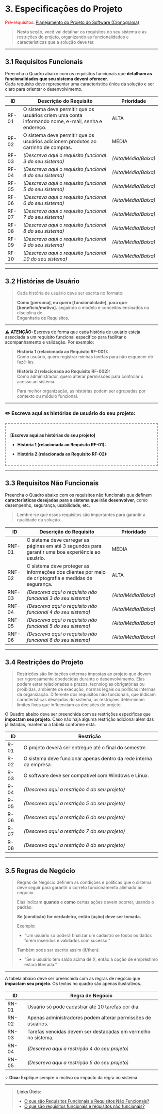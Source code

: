 
# 3. Especificações do Projeto

<span style="color:red">Pré-requisitos: <a href="2-Planejamento-Projeto.md"> Planejamento do Projeto do Software (Cronograma) </a></span>

> Nesta seção, você vai detalhar os requisitos do seu sistema e as restrições do projeto, organizando as funcionalidades e características que a solução deve ter.

---

## 3.1 Requisitos Funcionais

Preencha o Quadro abaixo com os requisitos funcionais que **detalham as funcionalidades que seu sistema deverá oferecer**.  
Cada requisito deve representar uma característica única da solução e ser claro para orientar o desenvolvimento.


|ID     | Descrição do Requisito                                                                                            | Prioridade |
|-------|-----------------------------------------------------------------------------------------------------------------|------------|
|RF-01  | O sistema deve permitir que os usuários criem uma conta informando nome, e-mail, senha e endereço.                | ALTA       | 
|RF-02  | O sistema deve permitir que os usuários adicionem produtos ao carrinho de compras.                                | MÉDIA      |
|RF-03  | *(Descreva aqui o requisito funcional 3 do seu sistema)*                                                        | *(Alta/Média/Baixa)*  |
|RF-04  | *(Descreva aqui o requisito funcional 4 do seu sistema)*                                                        | *(Alta/Média/Baixa)*  |
|RF-05  | *(Descreva aqui o requisito funcional 5 do seu sistema)*                                                        | *(Alta/Média/Baixa)*  |
|RF-06  | *(Descreva aqui o requisito funcional 6 do seu sistema)*                                                        | *(Alta/Média/Baixa)*  |
|RF-07  | *(Descreva aqui o requisito funcional 7 do seu sistema)*                                                        | *(Alta/Média/Baixa)*  |
|RF-08  | *(Descreva aqui o requisito funcional 8 do seu sistema)*                                                        | *(Alta/Média/Baixa)*  |
|RF-09  | *(Descreva aqui o requisito funcional 9 do seu sistema)*                                                        | *(Alta/Média/Baixa)*  |
|RF-10  | *(Descreva aqui o requisito funcional 10 do seu sistema)*                                                       | *(Alta/Média/Baixa)*  |

---

## 3.2 Histórias de Usuário

> Cada história de usuário deve ser escrita no formato:  
>  
> **Como [persona], eu quero [funcionalidade], para que [benefício/motivo].**  seguindo o modelo e conceitos ensinados na disciplina de       
> Engenharia de Requisitos.   
---
⚠️ **ATENÇÃO:** Escreva de forma que cada história de usuário esteja associada a um requisito funcional específico para facilitar o acompanhamento e validação. Por exemplo:

> **História 1 (relacionada ao Requisito RF-001):**  
> Como usuário, quero registrar minhas tarefas para não esquecer de fazê-las.  
>  
> **História 2 (relacionada ao Requisito RF-002):**  
> Como administrador, quero alterar permissões para controlar o acesso ao sistema.  
>  
> Para melhor organização, as histórias podem ser agrupadas por contexto ou módulo funcional.

---

### ✏️ Escreva aqui as histórias de usuário do seu projeto:

<div style="border: 2px dashed #999999; padding: 15px; margin: 10px 0;">
  
<!-- Espaço para escrever o texto -->  
**[Escreva aqui as histórias do seu projeto]**

- **História 1 (relacionada ao Requisito RF-01):** 

- **História 2 (relacionada ao Requisito RF-02):** 




</div>

---

## 3.3 Requisitos Não Funcionais

Preencha o Quadro abaixo com os requisitos não funcionais que definem **características desejadas para o sistema que irão desenvolver**, como desempenho, segurança, usabilidade, etc.  
> Lembre-se que esses requisitos são importantes para garantir a qualidade da solução.

|ID     | Descrição do Requisito                                                                              |Prioridade |
|-------|-----------------------------------------------------------------------------------------------------|-----------|
|RNF-01 | O sistema deve carregar as páginas em até 3 segundos para garantir uma boa experiência ao usuário.  | MÉDIA     | 
|RNF-02 | O sistema deve proteger as informações dos clientes por meio de criptografia e medidas de segurança.| ALTA      | 
|RNF-03 | *(Descreva aqui o requisito não funcional 3 do seu sistema)*                                       | *(Alta/Média/Baixa)*  |
|RNF-04 | *(Descreva aqui o requisito não funcional 4 do seu sistema)*                                       | *(Alta/Média/Baixa)*  |
|RNF-05 | *(Descreva aqui o requisito não funcional 5 do seu sistema)*                                       | *(Alta/Média/Baixa)*  |
|RNF-06 | *(Descreva aqui o requisito não funcional 6 do seu sistema)*                                       | *(Alta/Média/Baixa)*  |

---

## 3.4 Restrições do Projeto

> Restrições são limitações externas impostas ao projeto que devem ser rigorosamente obedecidas durante o desenvolvimento. Elas podem estar relacionadas a prazos, tecnologias obrigatórias ou proibidas, ambiente de execução, normas legais ou políticas internas da organização. Diferente dos requisitos não funcionais, que indicam características desejadas do sistema, as restrições determinam limites fixos que influenciam as decisões de projeto.

O Quadro abaixo deve ser preenchida com as restrições específicas que **impactam seu projeto**. Caso não haja alguma restrição adicional além das já listadas, mantenha a tabela conforme está.

| ID  | Restrição                                                              |
|------|-----------------------------------------------------------------------|
| R-01   | O projeto deverá ser entregue até o final do semestre.              |
| R-02   | O sistema deve funcionar apenas dentro da rede interna da empresa.  |
| R-03   | O software deve ser compatível com Windows e Linux.                 |
| R-04   | *(Descreva aqui a restrição 4 do seu projeto)*                      |
| R-05   | *(Descreva aqui a restrição 5 do seu projeto)*                      |
| R-06   | *(Descreva aqui a restrição 6 do seu projeto)*                      |
| R-07   | *(Descreva aqui a restrição 7 do seu projeto)*                      |
| R-08   | *(Descreva aqui a restrição 8 do seu projeto)*                      |

---
## 3.5 Regras de Negócio

> Regras de Negócio definem as condições e políticas que o sistema deve seguir para garantir o correto funcionamento alinhado ao negócio.  
>  
> Elas indicam **quando** e **como** certas ações devem ocorrer, usando o padrão:  
>  
> **Se (condição) for verdadeira, então (ação) deve ser tomada.**  
>  
> Exemplo:  
> - "Um usuário só poderá finalizar um cadastro se todos os dados forem inseridos e validados com sucesso."  
>  
> Também pode ser escrito assim (if/then):  
> - "Se o usuário tem saldo acima de X, então a opção de empréstimo estará liberada."

---

 A tabela abaixo deve ser preenchida com as regras de negócio que **impactam seu projeto**. Os textos no quadro são apenas ilustrativos.

|ID    | Regra de Negócio                                                       |
|-------|-----------------------------------------------------------------------|
|RN-01 | Usuário só pode cadastrar até 10 tarefas por dia.                      |
|RN-02 | Apenas administradores podem alterar permissões de usuários.           |
|RN-03 | Tarefas vencidas devem ser destacadas em vermelho no sistema.          |
|RN-04 | *(Descreva aqui a restrição 4 do seu projeto)*                         |
|RN-05 | *(Descreva aqui a restrição 5 do seu projeto)*                         |

💡 **Dica:** Explique sempre o motivo ou impacto da regra no sistema.

---
> **Links Úteis**:
> - [O que são Requisitos Funcionais e Requisitos Não Funcionais?](https://codificar.com.br/requisitos-funcionais-nao-funcionais/)
> - [O que são requisitos funcionais e requisitos não funcionais?](https://analisederequisitos.com.br/requisitos-funcionais-e-requisitos-nao-funcionais-o-que-sao/)
